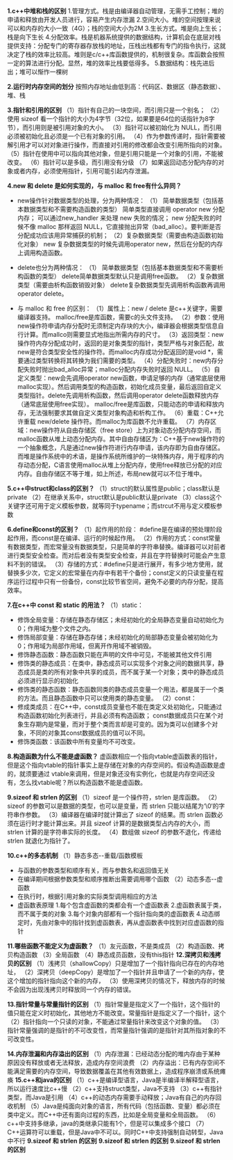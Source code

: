 **1.c++中堆和栈的区别**
1.管理方式。栈是由编译器自动管理，无需手工控制；堆的申请和释放由开发人员进行，容易产生内存泄漏
2.空间大小。堆的空间按理来说可以和内存的大小一致（4G）；栈的空间大小为2M
3.生长方式。堆是向上生长；栈是向下生长
4.分配效率。栈是机器系统提供的数据结构，计算机会在底层对栈提供支持：分配专门的寄存器存放栈的地址，压栈出栈都有专门的指令执行，这就决定了栈的效率比较高。堆则是c/c++库函数提供的，机制很复杂。库函数会按照一定的算法进行分配。显然，堆的效率比栈要低得多。
5.数据结构：栈先进后出；堆可以惭怍一棵树

**2.运行时内存空间的划分**
按照内存地址由低到高：代码区、数据区（静态数据）、堆、栈

**3.指针和引用的区别**
（1）指针有自己的一块空间，而引用只是一个别名；
（2）使用 sizeof 看一个指针的大小为4字节（32位，如果要是64位的话指针为8字节），而引用则是被引用对象的大小。
（3）指针可以被初始化为 NULL，而引用必须被初始化且必须是一个已有对象的引用。
（4）作为参数传递时，指针需要被解引用才可以对对象进行操作，而直接对引用的修改都会改变引用所指向的对象。
（5）指针在使用中可以指向其他对象，但是引用只能是一个对象的引用，不能被改变。
（6）指针可以是多级，而引用没有分级
（7）如果返回动态分配内存的对象或者内存，必须使用指针，引用可能引起内存泄漏。

**4.new 和 delete 是如何实现的，与 malloc 和 free有什么异同？**
- new操作针对数据类型的处理，分为两种情况：
    （1） 简单数据类型（包括基本数据类型和不需要构造函数的类型）
    简单类型直接调用 operator new 分配内存；
    可以通过new_handler 来处理 new 失败的情况；
    new 分配失败的时候不像 malloc 那样返回 NULL，它直接抛出异常（bad_alloc）。要判断是否分配成功应该用异常捕获的机制；
    （2）复杂数据类型（需要由构造函数初始化对象）
    new 复杂数据类型的时候先调用operator new，然后在分配的内存上调用构造函数。 
- delete也分为两种情况：
    （1） 简单数据类型（包括基本数据类型和不需要析构函数的类型）
    delete简单数据类型默认只是调用free函数。
    （2）复杂数据类型（需要由析构函数销毁对象）
    delete复杂数据类型先调用析构函数再调用operator delete。

- 与 malloc 和 free 的区别：
    （1）属性上：new / delete 是c++关键字，需要编译器支持。 malloc/free是库函数，需要c的头文件支持。
    （2）参数：使用new操作符申请内存分配时无须制定内存块的大小，编译器会根据类型信息自行计算。而mallco则需要显式地指出所需内存的尺寸。
    （3）返回类型：new操作符内存分配成功时，返回的是对象类型的指针，类型严格与对象匹配，故new是符合类型安全性的操作符。而malloc内存成功分配返回的是void *，需要通过类型转换将其转换为我们需要的类型。
    （4）分配失败时：new内存分配失败时抛出bad_alloc异常；malloc分配内存失败时返回 NULL。
    （5）自定义类型：new会先调用operator new函数，申请足够的内存（通常底层使用malloc实现）。然后调用类型的构造函数，初始化成员变量，最后返回自定义类型指针。delete先调用析构函数，然后调用operator delete函数释放内存（通常底层使用free实现）。 malloc/free是库函数，只能动态的申请和释放内存，无法强制要求其做自定义类型对象构造和析构工作。
    （6）重载：C++允许重载 new/delete 操作符。而malloc为库函数不允许重载。
    （7）内存区域：new操作符从自由存储区（free store）上为对象动态分配内存空间，而malloc函数从堆上动态分配内存。其中自由存储区为：C++基于new操作符的一个抽象概念，凡是通过new操作符进行内存申请，该内存即为自由存储区。而堆是操作系统中的术语，是操作系统所维护的一块特殊内存，用于程序的内存动态分配，C语言使用malloc从堆上分配内存，使用free释放已分配的对应内存。自由存储区不等于堆，如上所述，布局new就可以不位于堆中。

**5.c++中struct和class的区别？**
（1）struct的默认属性是public；class默认是private
（2）在继承关系中，struct默认是public默认是private
（3）class这个关键字还可用于定义模板参数，就等同于typename；而strcut不用与定义模板参数

**6.define和const的区别？**
（1）起作用的阶段： #define是在编译的预处理阶段起作用，而const是在编译、运行的时候起作用。
（2）作用的方式：const常量有数据类型，而宏常量没有数据类型，只是简单的字符串替换。编译器可以对前者进行类型安全检查。而对后者没有类型安全检查，并且在字符替换时可能会产生意料不到的错误。
（3）存储的方式：#define只是进行展开，有多少地方使用，就替换多少次，它定义的宏常量在内存中有若干个备份；const定义的只读变量在程序运行过程中只有一份备份，const比较节省空间，避免不必要的内存分配，提高效率。

**7.在c++中 const 和 static 的用法？**
（1）static：
- 修饰全局变量：存储在静态存储区；未经初始化的全局静态变量自动初始化为 0；作用域为整个文件之内。
- 修饰局部变量：存储在静态存储；未经初始化的局部静态变量会被初始化为0；作用域为局部作用域，但离开作用域不被销毁。
- 修饰静态函数：静态函数只能在声明的文件中可见，不能被其他文件引用
- 修饰类的静态成员：在类中，静态成员可以实现多个对象之间的数据共享，静态成员是类的所有对象中共享的成员，而不属于某一个对象；类中的静态成员必须进行显示的初始化
- 修饰类的静态函数：静态函数同类的静态成员变量一个用法，都是属于一个类的方法。而且静态函数中只可以使用类的静态变量。
（2）const：
- 修成类成员：在C++中，const成员变量也不能在类定义处初始化，只能通过构造函数初始化列表进行，并且必须有构造函数； const数据成员只在某个对象生存期内是常量，而对于整个类而言却是可变的。因为类可以创建多个对象，不同的对象其const数据成员的值可以不同。
- 修饰类函数：该函数中所有变量均不可改变。

**8.构造函数为什么不能是虚函数？**
虚函数相应一个指向vtable虚函数表的指针，但是这个指向vtable的指针事实上是存储在对象的内存空间的。假设构造函数是虚的，就须要通过 vtable来调用，但是对象还没有实例化，也就是内存空间还没有，怎么找vtable呢？所以构造函数不能是虚函数。

**9.sizeof 和 strlen 的区别**
（1）sizeof 是一个操作符，strlen 是库函数。
（2）sizeof 的参数可以是数据的类型，也可以是变量，而 strlen 只能以结尾为‘\0‘的字符串作参数。
（3）编译器在编译时就计算出了 sizeof 的结果。而 strlen 函数必须在运行时才能计算出来。并且 sizeof 计算的是数据类型占内存的大小，而 strlen 计算的是字符串实际的长度。
（4）数组做 sizeof 的参数不退化，传递给 strlen 就退化为指针了。

**10.c++的多态机制**
（1）静态多态--重载/函数模板
- 与函数的参数类型和顺序有关，而与参数名和返回值无关
- 在编译期间根据参数类型和顺序推断出需要调用哪个函数
（2）动态多态--虚函数
- 在执行时，根据引用对象的实际类型调用相应的方法
- 虚函数表原理
    1.每个包含虚函数的类都会有一个虚函数表
    2.虚函数表属于类，而不属于类的对象
    3.每个对象内部都有一个指针指向类的虚函数表
    4.动态绑定时，先由对象中的指针找到虚函数表，再从虚函数表中找到对应虚函数的指针

**11.哪些函数不能定义为虚函数？**
（1）友元函数，不是类成员
（2）构造函数、拷贝构造函数
（3）全局函数
（4）静态成员函数，没有this指针
**12.深拷贝和浅拷贝的区别**
（1）浅拷贝（shallowCopy）只是增加了一个指针指向已存在的内存地址，
（2）深拷贝（deepCopy）是增加了一个指针并且申请了一个新的内存，使这个增加的指针指向这个新的内存，
（3）使用深拷贝的情况下，释放内存的时候不会因为出现浅拷贝时释放同一个内存的错误。

**13.指针常量与常量指针的区别**
（1）指针常量是指定义了一个指针，这个指针的值只能在定义时初始化，其他地方不能改变。常量指针是指定义了一个指针，这个（2）指针指向一个只读的对象，不能通过常量指针来改变这个对象的值。
（3）指针常量强调的是指针的不可改变性，而常量指针强调的是指针对其所指对象的不可改变性。

**14.内存泄漏和内存溢出的区别**
（1）内存泄漏：已经动态分配的堆内存由于某种原因没有释放或者无法释放，造成内存空间浪费
（2）内存溢出：已有内存空间不能满足需要的内存空间，导致数据覆盖在其他有效数据上，造成程序崩溃或系统瘫痪
**15.c++和java的区别**
（1）c++是编译型语言，Java是半编译半解释型语言，所以运行速度比c++慢
（2）c++支持struct类型，Java不支持
（3）c++有指针类型，而Java是引用
（4）c++的动态内存需要手动释放；Java有自己的内存回收机制
（5）Java是纯面向对象的语言，所有代码（包括函数、变量）都必须在类中定义。而C++中还有面向过程的东西，比如是全局变量和全局函数。
（6）c++中支持多继承，java的类继承只能有1个，但是可以集成多个接口
（7）C++运算符可以重载，但是Java中不可以。同时C++中支持强制自动转型，Java中不行
**9.sizeof 和 strlen 的区别**
**9.sizeof 和 strlen 的区别**
**9.sizeof 和 strlen 的区别**
